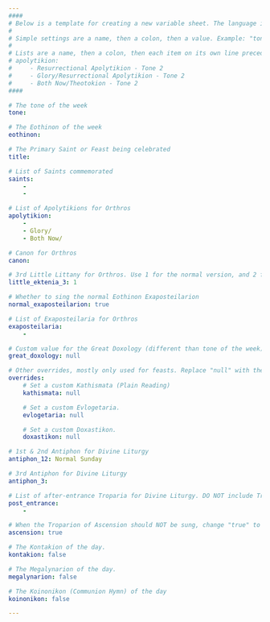 ```yaml
---
####
# Below is a template for creating a new variable sheet. The language is YAML.
#
# Simple settings are a name, then a colon, then a value. Example: "tone: 6"
# 
# Lists are a name, then a colon, then each item on its own line preceded by 4 spaces and a dash. Example:
# apolytikion:
#     - Resurrectional Apolytikion - Tone 2
#     - Glory/Resurrectional Apolytikion - Tone 2
#     - Both Now/Theotokion - Tone 2
####

# The tone of the week
tone: 

# The Eothinon of the week
eothinon: 

# The Primary Saint or Feast being celebrated
title: 

# List of Saints commemorated
saints:
    - 
    - 

# List of Apolytikions for Orthros
apolytikion:
    - 
    - Glory/
    - Both Now/

# Canon for Orthros
canon: 

# 3rd Little Littany for Orthros. Use 1 for the normal version, and 2 for the version without "Exalt ye the Lord Our God..."
little_ektenia_3: 1

# Whether to sing the normal Eothinon Exaposteilarion
normal_exaposteilarion: true

# List of Exaposteilaria for Orthros
exaposteilaria:
    - 

# Custom value for the Great Doxology (different than tone of the week)
great_doxology: null

# Other overrides, mostly only used for feasts. Replace "null" with the appropriate value.
overrides:
    # Set a custom Kathismata (Plain Reading)
    kathismata: null

    # Set a custom Evlogetaria.
    evlogetaria: null

    # Set a custom Doxastikon.
    doxastikon: null

# 1st & 2nd Antiphon for Divine Liturgy
antiphon_12: Normal Sunday

# 3rd Antiphon for Divine Liturgy
antiphon_3: 

# List of after-entrance Troparia for Divine Liturgy. DO NOT include Troparion of Ascension
post_entrance:
    - 

# When the Troparion of Ascension should NOT be sung, change "true" to "false"
ascension: true

# The Kontakion of the day.
kontakion: false

# The Megalynarion of the day.
megalynarion: false

# The Koinonikon (Communion Hymn) of the day
koinonikon: false

---
```



